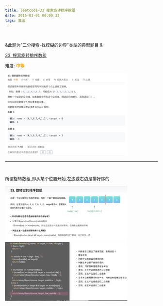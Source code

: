 ```yaml
---
title: leetcode-33 搜索旋转排序数组
date: 2015-03-01 00:00:33
tags: 算法
---
```


<br>

&此题为"二分搜索-找模糊的边界"类型的典型题目 &



[33. 搜索旋转排序数组](https://leetcode-cn.com/problems/search-in-rotated-sorted-array/)

难度:  <font color="orange">**中等**</font>


<img src="leetcode-33-搜索旋转排序数组/0.png" width = 80% height = 50% />


<br>

---

<br>

所谓旋转数组,即从某个位置开始,左边或右边是排好序的


<img src="leetcode-33-搜索旋转排序数组/1.png" width = 80% height = 50% />


<img src="leetcode-33-搜索旋转排序数组/2.png" width = 80% height = 50% />